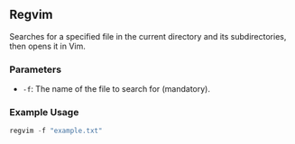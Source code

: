 ## Regvim

Searches for a specified file in the current directory and its subdirectories, then opens it in Vim.

### Parameters
- `-f`: The name of the file to search for (mandatory).

### Example Usage
```powershell
regvim -f "example.txt"
```
